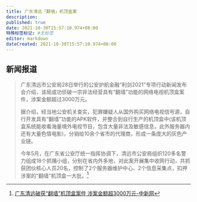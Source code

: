 ```yaml
---
title: 广东清远「翻墙」机顶盒案
description:
published: true
date: 2021-10-30T15:57:10.974+08:00
特殊标签标记: #无标签
editor: markdown
dateCreated: 2021-10-30T15:57:10.974+08:00
---
```


## 新闻报道

> 广东清远市公安局28日举行的公安护航金融“利剑2021”专项行动新闻发布会介绍，该局成功侦破一宗非法经营具有“翻墙”功能的网络电视机顶盒案件，涉案金额超过3000万元。
>
> 据介绍，经当地公安机关查实，犯罪嫌疑人从国外购买网络电视信号源，自行开发具有“翻墙”功能的APK软件，并整合到自行生产的机顶盒中(该机顶盒系统能收看海量境外电视节目，包含大量非法及敏感信息，此外服务器内还有大量色情电影)，分销给10余个省市的代理商，形成一条庞大的灰色产业链。
>
> 今年5月，在广东省公安厅统一指挥协调下，清远市公安局组织120多名警力组成18个抓捕小组，分别在省内外多地，对此案开展集中收网行动，共抓获团伙核心人员20名，控制了2个服务器维护中心、2个信息采集点，扣押涉案的“翻墙”机顶盒一大批。[^9597263]

[^9597263]: [广东清远破获“翻墙”机顶盒案件 涉案金额超3000万元-中新网](https://web.archive.org/web/20211029115836/https://www.chinanews.com/sh/2021/10-28/9597263.shtml)
